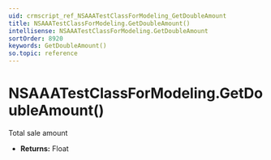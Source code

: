 ```yaml
---
uid: crmscript_ref_NSAAATestClassForModeling_GetDoubleAmount
title: NSAAATestClassForModeling.GetDoubleAmount()
intellisense: NSAAATestClassForModeling.GetDoubleAmount
sortOrder: 8920
keywords: GetDoubleAmount()
so.topic: reference
---
```


# NSAAATestClassForModeling.GetDoubleAmount()

Total sale amount

* **Returns:** Float

